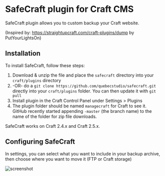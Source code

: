 # SafeCraft plugin for Craft CMS

SafeCraft plugin allows you to custom backup your Craft website. 

(Inspired by: https://straightupcraft.com/craft-plugins/dump by PutYourLightsOn)

## Installation

To install SafeCraft, follow these steps:

1. Download & unzip the file and place the `safecraft` directory into your `craft/plugins` directory
2.  -OR- do a `git clone https://github.com/quebecstudio/safecraft.git` directly into your `craft/plugins` folder.  You can then update it with `git pull`
3. Install plugin in the Craft Control Panel under Settings > Plugins
4. The plugin folder should be named `managecraft` for Craft to see it.  GitHub recently started appending `-master` (the branch name) to the name of the folder for zip file downloads.

SafeCraft works on Craft 2.4.x and Craft 2.5.x.


## Configuring SafeCraft

In settings, you can select what you want to include in your backup archive, then choose where you want to move it (FTP or Craft storage)

![screenshot](safecraft/resources/screenshots/safecraft.png)